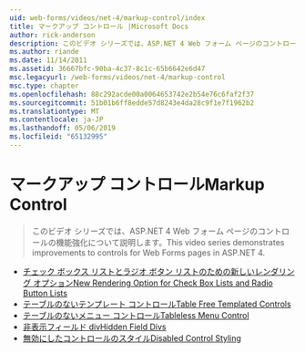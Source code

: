 ```yaml
---
uid: web-forms/videos/net-4/markup-control/index
title: マークアップ コントロール |Microsoft Docs
author: rick-anderson
description: このビデオ シリーズでは、ASP.NET 4 Web フォーム ページのコントロールの機能強化について説明します。
ms.author: riande
ms.date: 11/14/2011
ms.assetid: 36667bfc-90ba-4c37-8c1c-65b6642e6d47
msc.legacyurl: /web-forms/videos/net-4/markup-control
msc.type: chapter
ms.openlocfilehash: 88c292acde00a0064653742e2b54e76c6faf2f37
ms.sourcegitcommit: 51b01b6ff8edde57d8243e4da28c9f1e7f1962b2
ms.translationtype: MT
ms.contentlocale: ja-JP
ms.lasthandoff: 05/06/2019
ms.locfileid: "65132995"
---
```

# <a name="markup-control"></a><span data-ttu-id="fe54c-103">マークアップ コントロール</span><span class="sxs-lookup"><span data-stu-id="fe54c-103">Markup Control</span></span>

> <span data-ttu-id="fe54c-104">このビデオ シリーズでは、ASP.NET 4 Web フォーム ページのコントロールの機能強化について説明します。</span><span class="sxs-lookup"><span data-stu-id="fe54c-104">This video series demonstrates improvements to controls for Web Forms pages in ASP.NET 4.</span></span>

- [<span data-ttu-id="fe54c-105">チェック ボックス リストとラジオ ボタン リストのための新しいレンダリング オプション</span><span class="sxs-lookup"><span data-stu-id="fe54c-105">New Rendering Option for Check Box Lists and Radio Button Lists</span></span>](aspnet-4-quick-hit-new-rendering-option-for-check-box-lists-and-radio-button-lists.md)
- [<span data-ttu-id="fe54c-106">テーブルのないテンプレート コントロール</span><span class="sxs-lookup"><span data-stu-id="fe54c-106">Table Free Templated Controls</span></span>](aspnet-4-quick-hit-table-free-templated-controls.md)
- [<span data-ttu-id="fe54c-107">テーブルのないメニュー コントロール</span><span class="sxs-lookup"><span data-stu-id="fe54c-107">Tableless Menu Control</span></span>](aspnet-4-quick-hit-tableless-menu-control.md)
- [<span data-ttu-id="fe54c-108">非表示フィールド div</span><span class="sxs-lookup"><span data-stu-id="fe54c-108">Hidden Field Divs</span></span>](aspnet-4-quick-hit-hidden-field-divs.md)
- [<span data-ttu-id="fe54c-109">無効にしたコントロールのスタイル</span><span class="sxs-lookup"><span data-stu-id="fe54c-109">Disabled Control Styling</span></span>](aspnet-4-quick-hit-disabled-control-styling.md)
